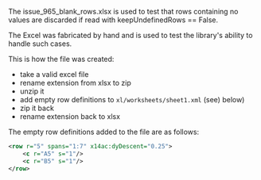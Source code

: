 The issue_965_blank_rows.xlsx is used to test that rows containing no values are discarded if read with keepUndefinedRows == False.The Excel was fabricated by hand and is used to test the library's ability to handle such cases. This is how the file was created:* take a valid excel file* rename extension from xlsx to zip* unzip it* add empty row definitions to `xl/worksheets/sheet1.xml` (see) below)* zip it back* rename extension back to xlsxThe empty row definitions added to the file are as follows:```xml<row r="5" spans="1:7" x14ac:dyDescent="0.25">    <c r="A5" s="1"/>    <c r="B5" s="1"/></row>````